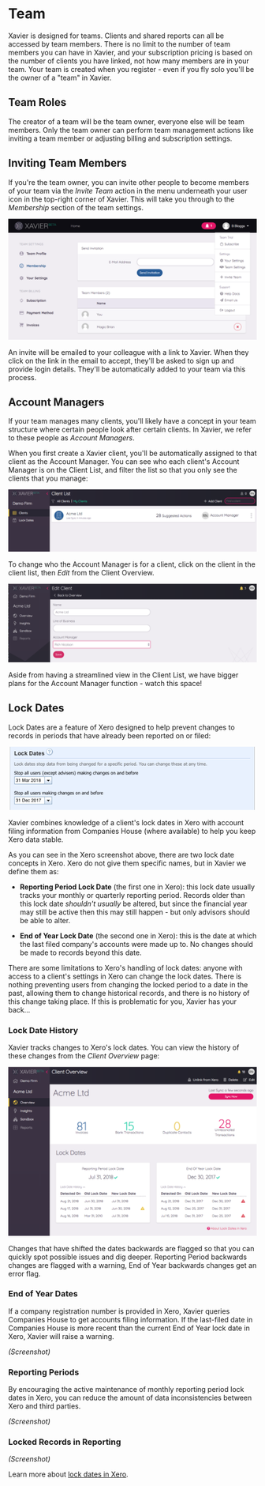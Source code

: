 # Team
Xavier is designed for teams. Clients and shared reports can all be accessed by team members. There is no limit to the 
number of team members you can have in Xavier, and your subscription pricing is based on the number of clients you have
linked, not how many members are in your team. Your team is created when you register - even if you fly solo
you'll be the owner of a "team" in Xavier.

## Team Roles
The creator of a team will be the team owner, everyone else will be team members. Only the team owner can perform 
team management actions like inviting a team member or adjusting billing and subscription settings.  

## Inviting Team Members
If you're the team owner, you can invite other people to become members of your team via the *Invite Team* action in the 
menu underneath your user icon in the top-right corner of Xavier. This will take you through to the *Membership* section
of the team settings.

![Invite Team](./images/invite-team.png) 

An invite will be emailed to your colleague with a link to Xavier. When they click on the link in the email to accept,
they'll be asked to sign up and provide login details. They'll be automatically added to your team via this process.

## Account Managers
If your team manages many clients, you'll likely have a concept in your team structure where certain people look after
certain clients. In Xavier, we refer to these people as *Account Managers*.

When you first create a Xavier client, you'll be automatically assigned to that client as the Account Manager. You can
see who each client's Account Manager is on the Client List, and filter the list so that you only see the clients that 
you manage:

![Account Manager](./images/account-manager.png)

To change who the Account Manager is for a client, click on the client in the client list, then *Edit* from the Client 
Overview. 

![Edit Account Manager](./images/account-manager-edit.png)

Aside from having a streamlined view in the Client List, we have bigger plans for the Account Manager function - watch 
this space!

## Lock Dates
Lock Dates are a feature of Xero designed to help prevent changes to records in periods that have already been reported 
on or filed:

![Xero Lock Dates](./images/xero-lock-dates.png)

Xavier combines knowledge of a client's lock dates in Xero with account filing information from Companies House 
(where available) to help you keep Xero data stable.

As you can see in the Xero screenshot above, there are two lock date concepts in Xero. Xero do not give them specific
names, but in Xavier we define them as:

* **Reporting Period Lock Date** (the first one in Xero): this lock date usually tracks your monthly or quarterly 
reporting period. Records older than this lock date *shouldn't usually* be altered, but since the financial year may 
still be active then this may still happen - but only advisors should be able to alter.  

* **End of Year Lock Date** (the second one in Xero): this is the date at which the last filed company's accounts were 
made up to. No changes should be made to records beyond this date. 

There are some limitations to Xero's handling of lock dates: anyone with access to a client's settings in Xero can 
change the lock dates. There is nothing preventing users from changing the locked period to a date in the past,
allowing them to change historical records, and there is no history of this change taking place. If this is problematic 
for you, Xavier has your back...

### Lock Date History
Xavier tracks changes to Xero's lock dates. You can view the history of these changes from the *Client Overview* page:

![Lock Date History](./images/lock-date-history.png)

Changes that have shifted the dates backwards are flagged so that you can quickly spot possible issues and dig deeper.
Reporting Period backwards changes are flagged with a warning, End of Year backwards changes get an error flag. 

### End of Year Dates
If a company registration number is provided in Xero, Xavier queries Companies House to get accounts filing information.
If the last-filed date in Companies House is more recent than the current End of Year lock date in Xero, Xavier will
raise a warning. 

*(Screenshot)*

### Reporting Periods
By encouraging the active maintenance of monthly reporting period lock dates in Xero, you can reduce the amount of data 
inconsistencies between Xero and third parties. 

*(Screenshot)*

### Locked Records in Reporting

*(Screenshot)*

Learn more about [lock dates in Xero](https://central.xero.com/s/article/Set-up-and-work-with-lock-dates).